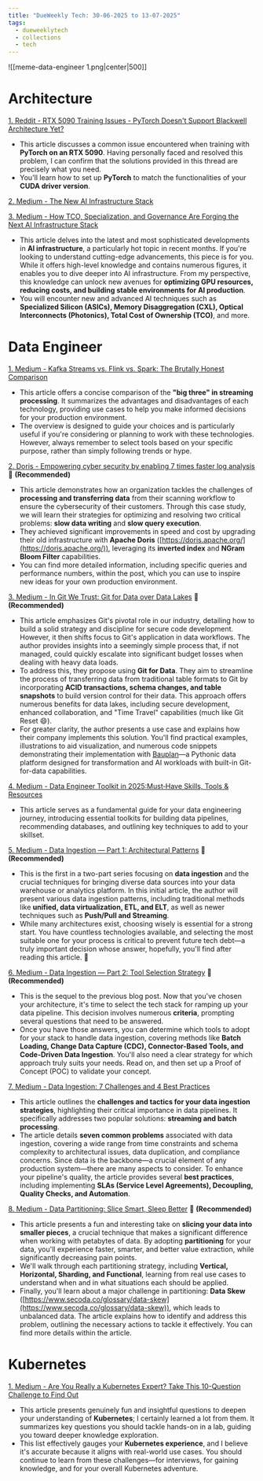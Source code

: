 ```yaml
---
title: "DueWeekly Tech: 30-06-2025 to 13-07-2025"
tags:
  - dueweeklytech
  - collections
  - tech
---
```



![[meme-data-engineer 1.png|center|500]]

# Architecture

[1. Reddit - RTX 5090 Training Issues - PyTorch Doesn't Support Blackwell Architecture Yet?](https://www.reddit.com/r/LocalLLaMA/comments/1law1go/rtx_5090_training_issues_pytorch_doesnt_support/)

- This article discusses a common issue encountered when training with **PyTorch on an RTX 5090**. Having personally faced and resolved this problem, I can confirm that the solutions provided in this thread are precisely what you need.
- You'll learn how to set up **PyTorch** to match the functionalities of your **CUDA driver version**.

[2. Medium - The New AI Infrastructure Stack](https://medium.com/@machine-learning-made-simple/the-new-ai-infrastructure-stack-a6e211ab950f)

[3. Medium - How TCO, Specialization, and Governance Are Forging the Next AI Infrastructure Stack](https://medium.com/@machine-learning-made-simple/how-tco-specialization-and-governance-are-forging-the-next-ai-infrastructure-stack-122aac89a647)

- This article delves into the latest and most sophisticated developments in **AI infrastructure**, a particularly hot topic in recent months. If you're looking to understand cutting-edge advancements, this piece is for you. While it offers high-level knowledge and contains numerous figures, it enables you to dive deeper into AI infrastructure. From my perspective, this knowledge can unlock new avenues for **optimizing GPU resources, reducing costs, and building stable environments for AI production**.
- You will encounter new and advanced AI techniques such as **Specialized Silicon (ASICs), Memory Disaggregation (CXL), Optical Interconnects (Photonics), Total Cost of Ownership (TCO)**, and more.

# Data Engineer

[1. Medium - Kafka Streams vs. Flink vs. Spark: The Brutally Honest Comparison](https://medium.com/@kanishksinghpujari/kafka-streams-vs-flink-vs-spark-the-brutally-honest-comparison-05dcffc8df05)

- This article offers a concise comparison of the **"big three" in streaming processing**. It summarizes the advantages and disadvantages of each technology, providing use cases to help you make informed decisions for your production environment.
- The overview is designed to guide your choices and is particularly useful if you're considering or planning to work with these technologies. However, always remember to select tools based on your specific purpose, rather than simply following trends or hype.

[2. Doris - Empowering cyber security by enabling 7 times faster log analysis](http://doris.apache.org/blog/empowering-cyber-security-by-enabling-seven-times-faster-log-analysis) 🌟 **(Recommended)**

- This article demonstrates how an organization tackles the challenges of **processing and transferring data** from their scanning workflow to ensure the cybersecurity of their customers. Through this case study, we will learn their strategies for optimizing and resolving two critical problems: **slow data writing** and **slow query execution**.
- They achieved significant improvements in speed and cost by upgrading their old infrastructure with **Apache Doris** ([https://doris.apache.org/](https://doris.apache.org/)), leveraging its **inverted index** and **NGram Bloom Filter** capabilities.
- You can find more detailed information, including specific queries and performance numbers, within the post, which you can use to inspire new ideas for your own production environment.

[3. Medium - In Git We Trust: Git for Data over Data Lakes](https://medium.com/data-engineer-things/in-git-we-trust-git-for-data-over-data-lakes-322fe8375ace) 🌟 **(Recommended)**

- This article emphasizes Git's pivotal role in our industry, detailing how to build a solid strategy and discipline for secure code development. However, it then shifts focus to Git's application in data workflows. The author provides insights into a seemingly simple process that, if not managed, could quickly escalate into significant budget losses when dealing with heavy data loads.
- To address this, they propose using **Git for Data**. They aim to streamline the process of transferring data from traditional table formats to Git by incorporating **ACID transactions, schema changes, and table snapshots** to build version control for their data. This approach offers numerous benefits for data lakes, including secure development, enhanced collaboration, and "Time Travel" capabilities (much like Git Reset 😄).
- For greater clarity, the author presents a use case and explains how their company implements this solution. You'll find practical examples, illustrations to aid visualization, and numerous code snippets demonstrating their implementation with [Bauplan](https://www.bauplanlabs.com/)—a Pythonic data platform designed for transformation and AI workloads with built-in Git-for-data capabilities.

[4. Medium - Data Engineer Toolkit in 2025:Must‑Have Skills, Tools & Resources](https://medium.com/@vijaygadhave2014/data-engineer-toolkit-in-2025-must-have-skills-tools-resources-4ae3b8997a3c)

- This article serves as a fundamental guide for your data engineering journey, introducing essential toolkits for building data pipelines, recommending databases, and outlining key techniques to add to your skillset.

[5. Medium - Data Ingestion — Part 1: Architectural Patterns](https://medium.com/the-modern-scientist/the-art-of-data-ingestion-powering-analytics-from-operational-sources-467552d6c9a2) 🌟 **(Recommended)**

- This is the first in a two-part series focusing on **data ingestion** and the crucial techniques for bringing diverse data sources into your data warehouse or analytics platform. In this initial article, the author will present various data ingestion patterns, including traditional methods like **unified, data virtualization, ETL, and ELT**, as well as newer techniques such as **Push/Pull and Streaming**.    
- While many architectures exist, choosing wisely is essential for a strong start. You have countless technologies available, and selecting the most suitable one for your process is critical to prevent future tech debt—a truly important decision whose answer, hopefully, you'll find after reading this article. 🤔

[6. Medium - Data Ingestion — Part 2: Tool Selection Strategy](https://medium.com/the-modern-scientist/data-ingestion-part-2-tool-selection-strategy-07c6ca7aeddb) 🌟 **(Recommended)**

- This is the sequel to the previous blog post. Now that you've chosen your architecture, it's time to select the tech stack for ramping up your data pipeline. This decision involves numerous **criteria**, prompting several questions that need to be answered.
- Once you have those answers, you can determine which tools to adopt for your stack to handle data ingestion, covering methods like **Batch Loading, Change Data Capture (CDC), Connector-Based Tools, and Code-Driven Data Ingestion**. You'll also need a clear strategy for which approach truly suits your needs. Read on, and then set up a Proof of Concept (POC) to validate your concept.

[7. Medium - Data Ingestion: 7 Challenges and 4 Best Practices](https://www.montecarlodata.com/blog-data-ingestion/)

- This article outlines the **challenges and tactics for your data ingestion strategies**, highlighting their critical importance in data pipelines. It specifically addresses two popular solutions: **streaming and batch processing**.
- The article details **seven common problems** associated with data ingestion, covering a wide range from time constraints and schema complexity to architectural issues, data duplication, and compliance concerns. Since data is the backbone—a crucial element of any production system—there are many aspects to consider. To enhance your pipeline's quality, the article provides several **best practices**, including implementing **SLAs (Service Level Agreements), Decoupling, Quality Checks, and Automation**.

[8. Medium - Data Partitioning: Slice Smart, Sleep Better](https://medium.com/data-engineer-things/data-partitioning-slice-smart-sleep-better-f8ed6de88702) 🌟 **(Recommended)**

- This article presents a fun and interesting take on **slicing your data into smaller pieces**, a crucial technique that makes a significant difference when working with petabytes of data. By adopting **partitioning** for your data, you'll experience faster, smarter, and better value extraction, while significantly decreasing pain points.
- We'll walk through each partitioning strategy, including **Vertical, Horizontal, Sharding, and Functional**, learning from real use cases to understand when and in what situations each should be applied.
- Finally, you'll learn about a major challenge in partitioning: **Data Skew** ([https://www.secoda.co/glossary/data-skew](https://www.secoda.co/glossary/data-skew)), which leads to unbalanced data. The article explains how to identify and address this problem, outlining the necessary actions to tackle it effectively. You can find more details within the article.
# Kubernetes

[1. Medium - Are You Really a Kubernetes Expert? Take This 10-Question Challenge to Find Out](https://medium.com/@dheemandas2912/are-you-really-a-kubernetes-expert-take-this-10-question-challenge-to-find-out-7b6af7b25ed3)

- This article presents genuinely fun and insightful questions to deepen your understanding of **Kubernetes**; I certainly learned a lot from them. It summarizes key questions you should tackle hands-on in a lab, guiding you toward deeper knowledge exploration.
- This list effectively gauges your **Kubernetes experience**, and I believe it's accurate because it aligns with real-world use cases. You should continue to learn from these challenges—for interviews, for gaining knowledge, and for your overall Kubernetes adventure.